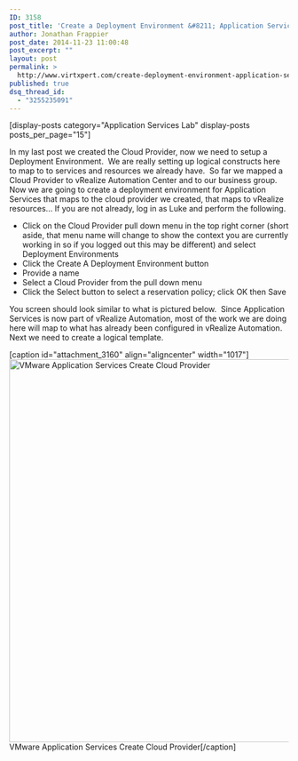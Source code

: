 ```yaml
---
ID: 3158
post_title: 'Create a Deployment Environment &#8211; Application Services Series Part 2'
author: Jonathan Frappier
post_date: 2014-11-23 11:00:48
post_excerpt: ""
layout: post
permalink: >
  http://www.virtxpert.com/create-deployment-environment-application-services-series-part-2/
published: true
dsq_thread_id:
  - "3255235091"
---
```

[display-posts category="Application Services Lab" display-posts posts_per_page="15"]

In my last post we created the Cloud Provider, now we need to setup a Deployment Environment.  We are really setting up logical constructs here to map to to services and resources we already have.  So far we mapped a Cloud Provider to vRealize Automation Center and to our business group.  Now we are going to create a deployment environment for Application Services that maps to the cloud provider we created, that maps to vRealize resources... If you are not already, log in as Luke and perform the following.
<ul>
	<li>Click on the Cloud Provider pull down menu in the top right corner (short aside, that menu name will change to show the context you are currently working in so if you logged out this may be different) and select Deployment Environments</li>
	<li>Click the Create A Deployment Environment button</li>
	<li>Provide a name</li>
	<li>Select a Cloud Provider from the pull down menu</li>
	<li>Click the Select button to select a reservation policy; click OK then Save</li>
</ul>
You screen should look similar to what is pictured below.  Since Application Services is now part of vRealize Automation, most of the work we are doing here will map to what has already been configured in vRealize Automation.  Next we need to create a logical template.

[caption id="attachment_3160" align="aligncenter" width="1017"]<a href="http://www.virtxpert.com/wp-content/uploads/2014/11/apps-cloud-provider.png"><img class="size-full wp-image-3160" src="http://www.virtxpert.com/wp-content/uploads/2014/11/apps-cloud-provider.png" alt="VMware Application Services Create Cloud Provider" width="1017" height="689" /></a> VMware Application Services Create Cloud Provider[/caption]